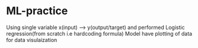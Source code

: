 ﻿# ML-practice

Using single variable x(input) --> y(output/target) and performed Logistic regression(from scratch i.e hardcoding formula) 
Model have plotting of data for data visulaization
